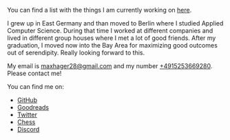 You can find a list with the things I am currently working on [here](https://maxhager.xyz/projects).

I grew up in East Germany and than moved to Berlin where I studied Applied Computer Science. During that time I worked at different companies and lived in different group houses where I met a lot of good friends. After my graduation, I moved now into the Bay Area for maximizing good outcomes out of serendipity. Really looking forward to this. 

My email is [maxhager28@gmail.com](mailto:maxhager28@gmail.com) and my number [+4915253669280](https://wa.me/4915253669280). Please contact me!

You can find me on:

- [GitHub](https://github.com/yachty66)
- [Goodreads](https://www.goodreads.com/user/show/118878574-max-hager)
- [Twitter](https://twitter.com/MaxHager66)
- [Chess](https://www.chess.com/member/homooecochessicus)
- [Discord](https://discordapp.com/users/[MaxHager#6351]) 

